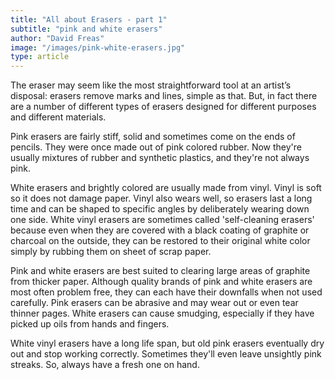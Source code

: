 ```yaml
---
title: "All about Erasers - part 1"
subtitle: "pink and white erasers"
author: "David Freas"
image: "/images/pink-white-erasers.jpg"
type: article
---
```


The eraser may seem like the most straightforward tool at an artist’s disposal: erasers remove marks and lines, simple as that. But, in fact there are a number of different types of erasers designed for different purposes and different materials.

Pink erasers are fairly stiff, solid and sometimes come on the ends of pencils. They were once made out of pink colored rubber. Now they're usually mixtures of rubber and synthetic plastics, and they're not always pink.

White erasers and brightly colored are usually made from vinyl.  Vinyl is soft so it does not damage paper.  Vinyl also wears well, so erasers last a long time and can be shaped to specific angles by deliberately wearing down one side. White vinyl erasers are sometimes called 'self-cleaning erasers' because even when they are covered with a black coating of graphite or charcoal on the outside, they can be restored to their original white color simply by rubbing them on sheet of scrap paper.

Pink and white erasers are best suited to clearing large areas of graphite from thicker paper. Although quality brands of pink and white erasers are most often problem free, they can each have their downfalls when not used carefully.  Pink erasers can be abrasive and may wear out or even tear thinner pages.  White erasers can cause smudging, especially if they have picked up oils from hands and fingers.

White vinyl erasers have a long life span, but old pink erasers eventually dry out and stop working correctly. Sometimes they'll even leave unsightly pink streaks. So, always have a fresh one on hand.
